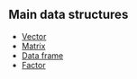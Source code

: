 <h2>Main data structures</h2>

+ [Vector](https://sbcrg.github.io/CRG_RIntroduction/vector)
+ [Matrix](https://sbcrg.github.io/CRG_RIntroduction/matrix)
+ [Data frame](https://sbcrg.github.io/CRG_RIntroduction/dataframe)
+ [Factor](https://sbcrg.github.io/CRG_RIntroduction/factor)
